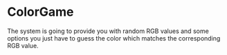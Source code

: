 # ColorGame
The system is going to provide you with random RGB values and some options you just have to guess the color which matches the corresponding RGB value.
